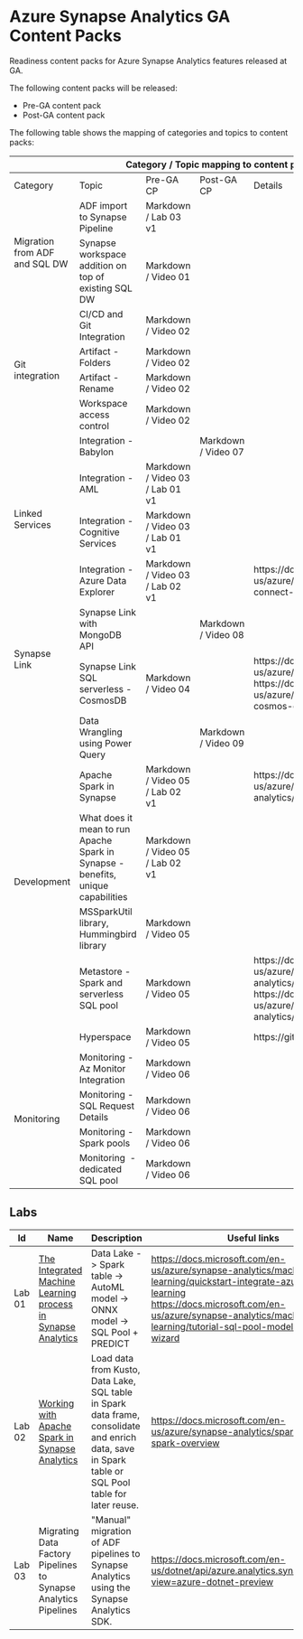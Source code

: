 # Azure Synapse Analytics GA Content Packs

Readiness content packs for Azure Synapse Analytics features released at GA.

The following content packs will be released:
- Pre-GA content pack
- Post-GA content pack

The following table shows the mapping of categories and topics to content packs:

<table>
    <thead><tr>
        <th colspan=5>Category / Topic mapping to content packs</th>
    </tr></thead>
    <tbody>
        <tr>
            <td>Category</td>
            <td>Topic</td>
            <td>Pre-GA CP</td>
            <td>Post-GA CP</td>
            <td>Details</td>
        </tr>
        <tr>
            <td rowspan="2">Migration from ADF and SQL DW</td>
            <td>ADF import to Synapse Pipeline</td>
            <td>Markdown / Lab 03 v1</td>
            <td></td>
            <td></td>
        </tr>
        <tr>
            <td>Synapse workspace addition on top of existing SQL DW</td>
            <td>Markdown / Video 01</td>
            <td></td>
            <td></td>
        </tr>
        <tr>
            <td rowspan="4">Git integration</td>
            <td>CI/CD and Git Integration</td>
            <td>Markdown / Video 02</td>
            <td></td>
            <td></td>
        </tr>
        <tr>
            <td>Artifact - Folders</td>
            <td>Markdown / Video 02</td>
            <td></td>
            <td></td>
        </tr>
        <tr>
            <td>Artifact - Rename</td>
            <td>Markdown / Video 02</td>
            <td></td>
            <td></td>
        </tr>
        <tr>
            <td>Workspace access control</td>
            <td>Markdown / Video 02</td>
            <td></td>
            <td></td>
        </tr>
        <tr>
            <td rowspan="4">Linked Services</td>
            <td>Integration - Babylon</td>
            <td></td>
            <td>Markdown / Video 07</td>
            <td></td>
        </tr>
        <tr>
            <td>Integration - AML</td>
            <td>Markdown / Video 03 / Lab 01 v1</td>
            <td></td>
            <td></td>
        </tr>
        <tr>
            <td>Integration - Cognitive Services</td>
            <td>Markdown / Video 03 / Lab 01 v1</td>
            <td></td>
            <td></td>
        </tr>
        <tr>
            <td>Integration - Azure Data Explorer</td>
            <td>Markdown / Video 03 / Lab 02 v1</td>
            <td></td>
            <td>https://docs.microsoft.com/en-us/azure/synapse-analytics/quickstart-connect-azure-data-explorer</td>
        </tr>
        <tr>
            <td rowspan="2">Synapse Link</td>
            <td>Synapse Link with MongoDB API</td>
            <td></td>
            <td>Markdown / Video 08</td>
            <td></td>
        </tr>
        <tr>
            <td>Synapse Link SQL serverless - CosmosDB</td>
            <td>Markdown / Video 04</td>
            <td></td>
            <td>https://docs.microsoft.com/en-us/azure/cosmos-db/synapse-link<br/>https://docs.microsoft.com/en-us/azure/synapse-analytics/sql/query-cosmos-db-analytical-store</td>
        </tr>
        <tr>
            <td rowspan="6">Development</td>
            <td>Data Wrangling using Power Query</td>
            <td></td>
            <td>Markdown / Video 09</td>
            <td></td>
        </tr>
        <tr>
            <td>Apache Spark in Synapse</td>
            <td>Markdown / Video 05 / Lab 02 v1</td>
            <td></td>
            <td>https://docs.microsoft.com/en-us/azure/synapse-analytics/metadata/overview</td>
        </tr>
        <tr>
            <td>What does it mean to run Apache Spark in Synapse - benefits, unique capabilities</td>
            <td>Markdown / Video 05 / Lab 02 v1</td>
            <td></td>
            <td></td>
        </tr>
        <tr>
            <td>MSSparkUtil library, Hummingbird library</td>
            <td>Markdown / Video 05</td>
            <td></td>
            <td></td>
        </tr>
        <tr>
            <td>Metastore - Spark and serverless SQL pool</td>
            <td>Markdown / Video 05</td>
            <td></td>
            <td>https://docs.microsoft.com/en-us/azure/synapse-analytics/metadata/database <br/>
            https://docs.microsoft.com/en-us/azure/synapse-analytics/metadata/table</td>
        </tr>
        <tr>
            <td>Hyperspace</td>
            <td>Markdown / Video 05</td>
            <td></td>
            <td>https://github.com/microsoft/hyperspace</td>
        </tr>
        <tr>
            <td rowspan="4">Monitoring</td>
            <td>Monitoring - Az Monitor Integration</td>
            <td>Markdown / Video 06</td>
            <td></td>
            <td></td>
        </tr>
        <tr>
            <td>Monitoring - SQL Request Details</td>
            <td>Markdown / Video 06</td>
            <td></td>
            <td></td>
        </tr>
        <tr>
            <td>Monitoring - Spark pools</td>
            <td>Markdown / Video 06</td>
            <td></td>
            <td></td>
        </tr>
        <tr>
            <td>Monitoring  - dedicated SQL pool</td>
            <td>Markdown / Video 06</td>
            <td></td>
            <td></td>
        </tr>
    </tbody>
</table>


## Labs

Id | Name | Description | Useful links
---|---|---|---
Lab 01 | [The Integrated Machine Learning process in Synapse Analytics](./hands-on-labs/lab-01/README.md) | Data Lake -> Spark table -> AutoML model -> ONNX model -> SQL Pool + PREDICT | https://docs.microsoft.com/en-us/azure/synapse-analytics/machine-learning/quickstart-integrate-azure-machine-learning <br/>https://docs.microsoft.com/en-us/azure/synapse-analytics/machine-learning/tutorial-sql-pool-model-scoring-wizard
Lab 02 | [Working with Apache Spark in Synapse Analytics](./hands-on-labs/lab-02/README.md) | Load data from Kusto, Data Lake, SQL table in Spark data frame, consolidate and enrich data, save in Spark table or SQL Pool table for later reuse. | https://docs.microsoft.com/en-us/azure/synapse-analytics/spark/apache-spark-overview
Lab 03 | Migrating Data Factory Pipelines to Synapse Analytics Pipelines | "Manual" migration of ADF pipelines to Synapse Analytics using the Synapse Analytics SDK. | https://docs.microsoft.com/en-us/dotnet/api/azure.analytics.synapse.artifacts?view=azure-dotnet-preview


